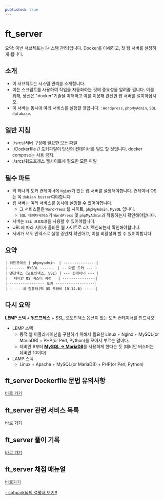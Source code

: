 ```yaml
---
published: true
---
```


# ft_server
요약: 이번 서브젝트는 [시스템 관리]입니다. Docker를 이해하고, 첫 웹 서버를 설정하게 됩니다.

## 소개
* 이 서브젝트는 시스템 관리를 소개합니다.
* 이는 스크립트를 사용하여 작업을 자동화하는 것의 중요성을 알려줄 겁니다.
  이를 위해, 당신은 "docker"기술을 이해하고 이를 이용해 완전한 웹 서버를 설치하십시오.
* 이 서버는 동시에 여러 서비스를 실행할 것입니다. : `Wordpress`, `phpMyAdmin`, `SQL database`.

## 일반 지침
* ./srcs/서버 구성에 필요한 모든 파일
* ./Dockerfile  // 도커파일이 당신의 컨테이너를 빌드 할 것입니다. docker compose는 사용 금지.
* ./srcs/워드프레스 웹사이트에 필요한 모든 파일

## 필수 파트
* 딱 하나의 도커 컨테이너에 `Nginx`가 있는 웹 서버를 설정해야합니다. 컨테이너 OS는 꼭 `debian buster`여야합니다
* 웹 서버는 여러 서비스를 동시에 실행할 수 있어야합니다.
  - 그 서비스들은 `WordPress` 웹 사이트, `phpMyAdmin`, `MySQL` 입니다.
  - `SQL 데이터베이스`가 `WordPress` 및 `phpMyAdmin`과 작동하는지 확인해야합니다.
* 서버는 `SSL 프로토콜`을 사용할 수 있어야합니다.
* URL에 따라 서버가 올바른 웹 사이트로 리디렉션되는지 확인해야합니다.
* 서버가 오토 인덱스로 실행 중인지 확인하고, 이를 비활성화 할 수 있어야합니다.

## 요약
~~~
| 워드프레스 | phpmyadmin  | -------------- |
| ------- MYSQL ------  | -- 다른 도커 --- |
| 엔진엑스 (오토인덱스, SSL) | --- 컨테이너 --- |      
|   데비안 OS 버스터 버전   | ---------------| 
| ---------------- 도커 ------------------| 
| ----- 내 컴퓨터(맥 OS 모하비 10.14.6) -----|
~~~

## 다시 요약
**LEMP 스택 + 워드프레스** + SSL, 오토인덱스 옵션이 있는 도커 컨테이너를 만드시오!
* LEMP 스택
  - 동적 웹 어플리케이션을 구현하기 위해서 필요한 Linux + Nginx + MySQL(or MariaDB) + PHP(or Perl, Python)를 모아서 부르는 말이다.
  - 데비안 9부터 [**MySQL -> MariaDB**](https://mariadb.com/kb/en/moving-from-mysql-to-mariadb-in-debian-9/)를 사용하게 한다는 듯 (데비안 버스터는 데비안 10이다)
* LAMP 스택
  - Linux + Apache + MySQL(or MariaDB) + PHP(or Perl, Python)
  


## ft_server Dockerfile 문법 유의사항
[바로 가기](ft_server도커파일문법)
## ft_server 관련 서비스 목록
[바로 가기](ftserver-서비스목록)
## ft_server 풀이 기록
[바로 가기](ftserver-풀이기록)
## ft_server 채점 매뉴얼
[바로가기](ft_server-채점-방법)


[- sohpark님의 설명서 보기!!](https://stitchcoding.tistory.com/2)
